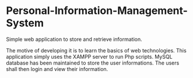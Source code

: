 # Personal-Information-Management-System
Simple web application to store and retrieve information.

The motive of developing it is to learn the basics of web technologies. This application simply uses the XAMPP server to run Php scripts. MySQL database has been maintained to store the user informations. The users shall then login and view their information. 
